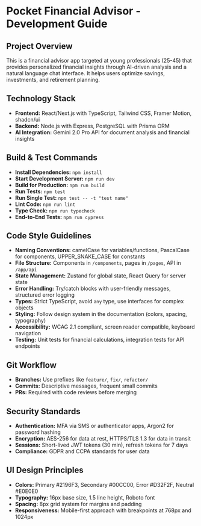 # Pocket Financial Advisor - Development Guide

## Project Overview
This is a financial advisor app targeted at young professionals (25-45) that provides personalized financial insights through AI-driven analysis and a natural language chat interface. It helps users optimize savings, investments, and retirement planning.

## Technology Stack
- **Frontend:** React/Next.js with TypeScript, Tailwind CSS, Framer Motion, shadcn/ui
- **Backend:** Node.js with Express, PostgreSQL with Prisma ORM
- **AI Integration:** Gemini 2.0 Pro API for document analysis and financial insights

## Build & Test Commands
- **Install Dependencies:** `npm install`
- **Start Development Server:** `npm run dev`
- **Build for Production:** `npm run build`
- **Run Tests:** `npm test`
- **Run Single Test:** `npm test -- -t "test name"`
- **Lint Code:** `npm run lint`
- **Type Check:** `npm run typecheck`
- **End-to-End Tests:** `npm run cypress`

## Code Style Guidelines
- **Naming Conventions:** camelCase for variables/functions, PascalCase for components, UPPER_SNAKE_CASE for constants
- **File Structure:** Components in `/components`, pages in `/pages`, API in `/app/api`
- **State Management:** Zustand for global state, React Query for server state
- **Error Handling:** Try/catch blocks with user-friendly messages, structured error logging
- **Types:** Strict TypeScript, avoid `any` type, use interfaces for complex objects
- **Styling:** Follow design system in the documentation (colors, spacing, typography)
- **Accessibility:** WCAG 2.1 compliant, screen reader compatible, keyboard navigation
- **Testing:** Unit tests for financial calculations, integration tests for API endpoints

## Git Workflow
- **Branches:** Use prefixes like `feature/`, `fix/`, `refactor/`
- **Commits:** Descriptive messages, frequent small commits
- **PRs:** Required with code reviews before merging

## Security Standards
- **Authentication:** MFA via SMS or authenticator apps, Argon2 for password hashing
- **Encryption:** AES-256 for data at rest, HTTPS/TLS 1.3 for data in transit
- **Sessions:** Short-lived JWT tokens (30 min), refresh tokens for 7 days
- **Compliance:** GDPR and CCPA standards for user data

## UI Design Principles
- **Colors:** Primary #2196F3, Secondary #00CC00, Error #D32F2F, Neutral #E0E0E0
- **Typography:** 16px base size, 1.5 line height, Roboto font
- **Spacing:** 8px grid system for margins and padding
- **Responsiveness:** Mobile-first approach with breakpoints at 768px and 1024px